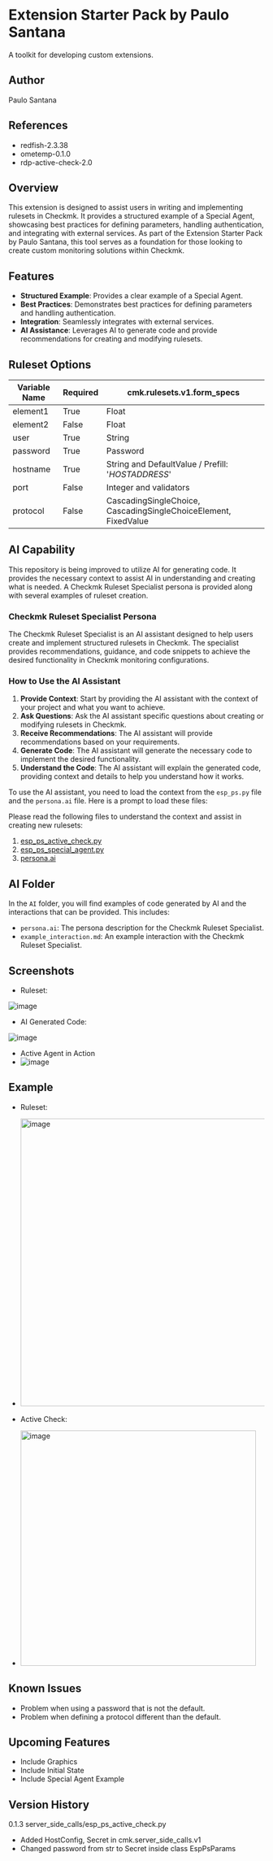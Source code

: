# Extension Starter Pack by Paulo Santana
A toolkit for developing custom extensions.

## Author
Paulo Santana

## References
- redfish-2.3.38
- ometemp-0.1.0
- rdp-active-check-2.0

## Overview
This extension is designed to assist users in writing and implementing rulesets in Checkmk. It provides a structured example of a Special Agent, showcasing best practices for defining parameters, handling authentication, and integrating with external services. As part of the Extension Starter Pack by Paulo Santana, this tool serves as a foundation for those looking to create custom monitoring solutions within Checkmk.

## Features
- **Structured Example**: Provides a clear example of a Special Agent.
- **Best Practices**: Demonstrates best practices for defining parameters and handling authentication.
- **Integration**: Seamlessly integrates with external services.
- **AI Assistance**: Leverages AI to generate code and provide recommendations for creating and modifying rulesets.

## Ruleset Options
| Variable Name | Required | cmk.rulesets.v1.form_specs                          |
|---------------|----------|-----------------------------------------------------|
| element1      | True     | Float                                               |
| element2      | False    | Float                                               |
| user          | True     | String                                              |
| password      | True     | Password                                            |
| hostname      | True     | String and DefaultValue / Prefill: '$HOSTADDRESS$'  |
| port          | False    | Integer and validators                              |
| protocol      | False    | CascadingSingleChoice, CascadingSingleChoiceElement, FixedValue |

## AI Capability
This repository is being improved to utilize AI for generating code. It provides the necessary context to assist AI in understanding and creating what is needed. A Checkmk Ruleset Specialist persona is provided along with several examples of ruleset creation.

### Checkmk Ruleset Specialist Persona
The Checkmk Ruleset Specialist is an AI assistant designed to help users create and implement structured rulesets in Checkmk. The specialist provides recommendations, guidance, and code snippets to achieve the desired functionality in Checkmk monitoring configurations.

### How to Use the AI Assistant
1. **Provide Context**: Start by providing the AI assistant with the context of your project and what you want to achieve.
2. **Ask Questions**: Ask the AI assistant specific questions about creating or modifying rulesets in Checkmk.
3. **Receive Recommendations**: The AI assistant will provide recommendations based on your requirements.
4. **Generate Code**: The AI assistant will generate the necessary code to implement the desired functionality.
5. **Understand the Code**: The AI assistant will explain the generated code, providing context and details to help you understand how it works.

To use the AI assistant, you need to load the context from the `esp_ps.py` file and the `persona.ai` file. Here is a prompt to load these files:

Please read the following files to understand the context and assist in creating new rulesets:
1. [esp_ps_active_check.py](./rulesets/esp_ps_active_check.py)
2. [esp_ps_special_agent.py](./rulesets/esp_ps_special_agent.py)
3. [persona.ai](./AI/persona.ai)

## AI Folder
In the `AI` folder, you will find examples of code generated by AI and the interactions that can be provided. This includes:
- `persona.ai`: The persona description for the Checkmk Ruleset Specialist.
- `example_interaction.md`: An example interaction with the Checkmk Ruleset Specialist.

## Screenshots
- Ruleset:

![image](https://github.com/user-attachments/assets/dec8e1ff-b050-4076-ab1c-9eb73cf9e84e)


- AI Generated Code:

![image](https://github.com/user-attachments/assets/5300ecc8-497a-4bd4-bade-50c260a9e9f2)

- Active Agent in Action
- ![image](https://github.com/user-attachments/assets/c15342c4-8679-4afd-b700-d4960e0a9151)


## Example
- Ruleset:
- <img width="566" alt="image" src="https://github.com/user-attachments/assets/9aab7b69-cd98-46ab-870c-4d9ef6a9aabb" />

- Active Check:
- <img width="463" alt="image" src="https://github.com/user-attachments/assets/0bc43775-cfee-47c0-9b26-3c9a6e478a0d" />

## Known Issues
- Problem when using a password that is not the default.
- Problem when defining a protocol different than the default.

## Upcoming Features
- Include Graphics
- Include Initial State
- Include Special Agent Example



## Version History
0.1.3
server_side_calls/esp_ps_active_check.py
- Added HostConfig, Secret in cmk.server_side_calls.v1 
- Changed password from str to Secret inside class EspPsParams


